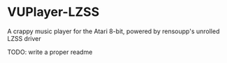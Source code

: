 # VUPlayer-LZSS
A crappy music player for the Atari 8-bit, powered by rensoupp's unrolled LZSS driver

TODO: write a proper readme
